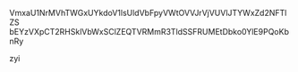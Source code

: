 VmxaU1NrMVhTWGxUYkdoV1lsUldVbFpyVWtOVVJrVjVUVlJTYWxZd2NFTlZS
bEYzVXpCT2RHSklVbWxSClZEQTVRMmR3TldSSFRUMEtDbko0YlE9PQoKbnRy

zyi